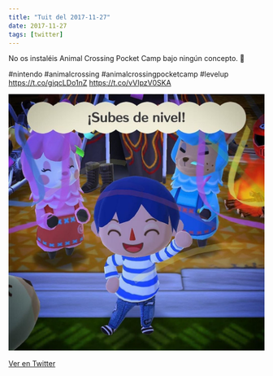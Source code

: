 ```yaml
---
title: "Tuit del 2017-11-27"
date: 2017-11-27
tags: [twitter]
---
```


No os instaléis Animal Crossing Pocket Camp bajo ningún concepto. 🤭



#nintendo #animalcrossing #animalcrossingpocketcamp #levelup https://t.co/giqcLDo1nZ https://t.co/vVIpzV0SKA

![Imagen](/assets/images/935294617733488640-DPrVf1uX0AAcT0Z.jpg)

[Ver en Twitter](https://twitter.com/i/web/status/935294617733488640)
